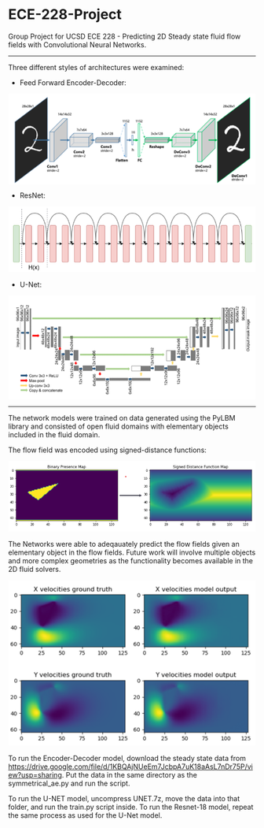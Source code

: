 # ECE-228-Project

Group Project for UCSD ECE 228 - Predicting 2D Steady state fluid flow fields with Convolutional Neural Networks.

---

Three different styles of architectures were examined:

- Feed Forward Encoder-Decoder:
<p align="center">
<kbd>
  <img align="center" src="./Images/EncDec.png">
</kbd>
</p>

- ResNet:
<p align="center">
<kbd>
  <img src="./Images/ResNet Diagram.png" width="600" >
</kbd>
</p>

- U-Net:
<p align="center">
<kbd>
  <img align="center" src="./Images/U Net Diagram.png" width="600">
</kbd>
</p>

---

The network models were trained on data generated using the PyLBM library and consisted of open fluid domains with elementary objects included in the fluid domain. 

The flow field was encoded using signed-distance functions:
<p align="center">
<kbd>
  <img src="./Images/SDF.png" width="600" >
</kbd>
</p>

The Networks were able to adeqauately predict the flow fields given an elementary object in the flow fields. Future work will involve multiple objects and more complex geometries as the functionality becomes available in the 2D fluid solvers. 
<p align="center">
<kbd>
  <img src="./Images/Results.png" width="600" >
</kbd>
</p>





To run the Encoder-Decoder model, download the steady state data from https://drive.google.com/file/d/1KBQAjNUeEm7JcbpA7uK18aAsL7nDr75P/view?usp=sharing. 
Put the data in the same directory as the symmetrical_ae.py and run the script.

To run the U-NET model, uncompress UNET.7z, move the data into that folder, and run the train.py script inside.
To run the Resnet-18 model, repeat the same process as used for the U-Net model. 
